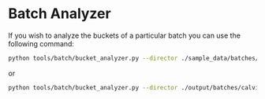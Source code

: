 # Batch Analyzer
If you wish to analyze the buckets of a particular batch you can use the following command:

```bash
python tools/batch/bucket_analyzer.py --director ./sample_data/batches/calvin_scale/ --tokenizer mistralai/Mistral-7B-Instruct-v0.2
```

or

```bash
python tools/batch/bucket_analyzer.py --director ./output/batches/calvin/ --tokenizer mistralai/Mistral-7B-Instruct-v0.2
```

